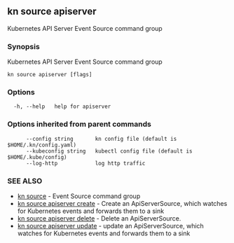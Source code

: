 ## kn source apiserver

Kubernetes API Server Event Source command group

### Synopsis

Kubernetes API Server Event Source command group

```
kn source apiserver [flags]
```

### Options

```
  -h, --help   help for apiserver
```

### Options inherited from parent commands

```
      --config string       kn config file (default is $HOME/.kn/config.yaml)
      --kubeconfig string   kubectl config file (default is $HOME/.kube/config)
      --log-http            log http traffic
```

### SEE ALSO

* [kn source](kn_source.md)	 - Event Source command group
* [kn source apiserver create](kn_source_apiserver_create.md)	 - Create an ApiServerSource, which watches for Kubernetes events and forwards them to a sink
* [kn source apiserver delete](kn_source_apiserver_delete.md)	 - Delete an ApiServerSource.
* [kn source apiserver update](kn_source_apiserver_update.md)	 - update an ApiServerSource, which watches for Kubernetes events and forwards them to a sink

